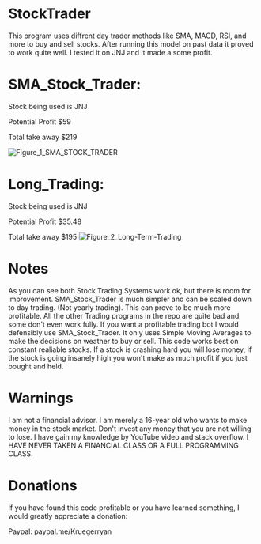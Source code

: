 
# StockTrader
This program uses diffrent day trader methods like SMA, MACD, RSI, and more to buy and sell stocks. After running this model on past data it proved to work quite well. I tested it on JNJ and it made a some profit. 

# SMA_Stock_Trader:

Stock being used is JNJ

Potential Profit $59

Total take away $219

![Figure_1_SMA_STOCK_TRADER](https://user-images.githubusercontent.com/78456437/112168415-a94bc500-8bc7-11eb-93f6-f1a0f764035c.png)


# Long_Trading:

Stock being used is JNJ

Potential Profit $35.48

Total take away $195
![Figure_2_Long-Term-Trading](https://user-images.githubusercontent.com/78456437/112168968-28d99400-8bc8-11eb-89e8-31275b2cdbde.png)

# Notes
As you can see both Stock Trading Systems work ok, but there is room for improvement. SMA_Stock_Trader is much simpler and can be scaled down to day trading. (Not yearly trading). This can prove to be much more profitable. All the other Trading programs in the repo are quite bad and some don't even work fully. If you want a profitable trading bot I would defensibly use SMA_Stock_Trader. It only uses Simple Moving Averages to make the decisions on weather to buy or sell. This code works best on constant realiable stocks. If a stock is crashing hard you will lose money, if the stock is going insanely high you won't make as much profit if you just bought and held.

# Warnings
I am not a financial advisor. I am merely a 16-year old who wants to make money in the stock market. Don't invest any money that you are not willing to lose. I have gain my knowledge by YouTube video and stack overflow. I HAVE NEVER TAKEN A FINANCIAL CLASS OR A FULL PROGRAMMING CLASS.

# Donations
If you have found this code profitable or you have learned something, I would greatly appreciate a donation:

Paypal: paypal.me/Kruegerryan

